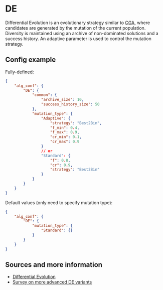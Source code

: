 # DE

Differential Evolution is an evolutionary strategy similar to [CGA](../continous_ga/CGA.md), where candidates are generated by the mutation of the current population. Diversity is maintained using an archive of non-dominated solutions and a success history. An adaptive parameter is used to control the mutation strategy.

## Config example

Fully-defined:

```json
{
    "alg_conf": {
        "DE": {
            "common": {
                "archive_size": 10,
                "success_history_size": 50
            },
            "mutation_type": {
                "Adaptive": {
                    "strategy": "Best2Bin",
                    "f_min": 0.4,
                    "f_max": 0.9,
                    "cr_min": 0.1,
                    "cr_max": 0.9
                }
                // or
                "Standard": {
                    "f": 0.8,
                    "cr": 0.9,
                    "strategy": "Best2Bin"
                }
            }
        }
    }
}
```

Default values (only need to specify mutation type):

```json
{
    "alg_conf": {
        "DE": {
            "mutation_type": {
                "Standard": {}
            }
        }
    }
}
```

## Sources and more information

- [Differential Evolution](https://doi.org/10.1023/A:1008202821328)
- [Survey on more advanced DE variants](https://doi.org/10.1016/j.swevo.2016.01.004)